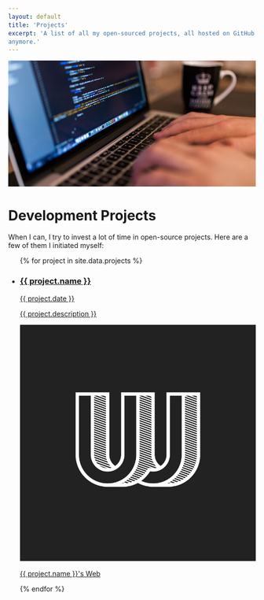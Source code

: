 ```yaml
---
layout: default
title: 'Projects'
excerpt: 'A list of all my open-sourced projects, all hosted on GitHub. Fair warning: some of them are not maintained
anymore.'
---
```



<div class="">
    <img src="/assets/images/section-projects.jpg" alt="Photography by Negative Space" />
    <h1 class="">Development Projects</h1>
</div>

When I can, I try to invest a lot of time in open-source projects. Here are a few of them I initiated myself:

<ul class="">
    {% for project in site.data.projects %}
    <li class="">
        <a class="" href="/projects/{{ project.url }}">
            <h3 class="">{{ project.name }}</h3>
            <time class="" datetime="{{ project.date | date: "%Y-%m-%d" }}">{{ project.date }}</time>
            <p class="">{{ project.description }}</p>
            <img class="" src="/assets/images/logo-WCD.svg" alt="{{ project.name }} Image" />
        </a>
        <p class="">
            <a href="{{ project.web }}" target="_blank">{{ project.name }}'s Web</a>
        </p>
    </li>
    {% endfor %}
</ul>
